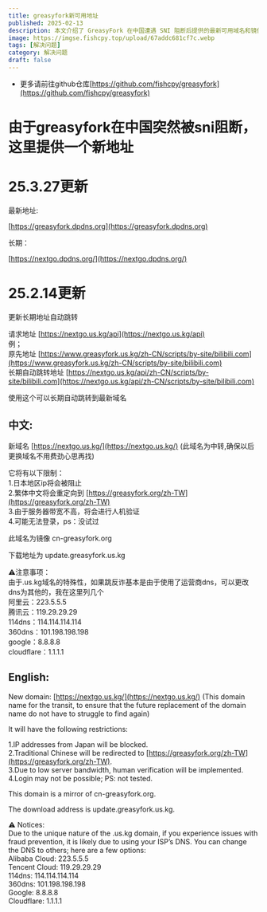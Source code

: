 ```yaml
---
title: greasyfork新可用地址
published: 2025-02-13
description: 本文介绍了 GreasyFork 在中国遭遇 SNI 阻断后提供的最新可用域名和镜像地址，并详细说明了访问限制、使用注意事项以及推荐的 DNS 服务器，确保用户能够稳定访问 GreasyFork 脚本资源。
image: https://imgse.fishcpy.top/upload/67addc681cf7c.webp
tags: [解决问题]
category: 解决问题
draft: false
---
```


-   更多请前往github仓库[https://github.com/fishcpy/greasyfork](https://github.com/fishcpy/greasyfork)
    

# 由于greasyfork在中国突然被sni阻断，这里提供一个新地址

# 25.3.27更新

最新地址:

[https://greasyfork.dpdns.org](https://greasyfork.dpdns.org)

长期：

[https://nextgo.dpdns.org/](https://nextgo.dpdns.org/)

# 25.2.14更新

更新长期地址自动跳转

请求地址 [https://nextgo.us.kg/api](https://nextgo.us.kg/api)  
例；  
原先地址 [https://www.greasyfork.us.kg/zh-CN/scripts/by-site/bilibili.com](https://www.greasyfork.us.kg/zh-CN/scripts/by-site/bilibili.com)  
长期自动跳转地址 [https://nextgo.us.kg/api/zh-CN/scripts/by-site/bilibili.com](https://nextgo.us.kg/api/zh-CN/scripts/by-site/bilibili.com)

使用这个可以长期自动跳转到最新域名

## 中文:

新域名 [https://nextgo.us.kg/](https://nextgo.us.kg/) (此域名为中转,确保以后更换域名不用费劲心思再找)

它将有以下限制：  
1.日本地区ip将会被阻止  
2.繁体中文将会重定向到 [https://greasyfork.org/zh-TW](https://greasyfork.org/zh-TW)  
3.由于服务器带宽不高，将会进行人机验证  
4.可能无法登录，ps：没试过

此域名为镜像 cn-greasyfork.org

下载地址为 update.greasyfork.us.kg

⚠️注意事项：  
由于.us.kg域名的特殊性，如果跳反诈基本是由于使用了运营商dns，可以更改dns为其他的，我在这里列几个  
阿里云：223.5.5.5  
腾讯云：119.29.29.29  
114dns：114.114.114.114  
360dns：101.198.198.198  
google：8.8.8.8  
cloudflare：1.1.1.1

## English:

New domain: [https://nextgo.us.kg/](https://nextgo.us.kg/) (This domain name for the transit, to ensure that the future replacement of the domain name do not have to struggle to find again)

It will have the following restrictions:

1.IP addresses from Japan will be blocked.  
2.Traditional Chinese will be redirected to [https://greasyfork.org/zh-TW](https://greasyfork.org/zh-TW).  
3.Due to low server bandwidth, human verification will be implemented.  
4.Login may not be possible; PS: not tested.

This domain is a mirror of cn-greasyfork.org.

The download address is update.greasyfork.us.kg.

⚠️ Notices:  
Due to the unique nature of the .us.kg domain, if you experience issues with fraud prevention, it is likely due to using your ISP’s DNS. You can change the DNS to others; here are a few options:  
Alibaba Cloud: 223.5.5.5  
Tencent Cloud: 119.29.29.29  
114dns: 114.114.114.114  
360dns: 101.198.198.198  
Google: 8.8.8.8  
Cloudflare: 1.1.1.1